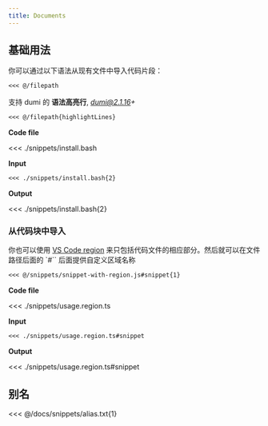 ```yaml
---
title: Documents
---
```


## 基础用法

你可以通过以下语法从现有文件中导入代码片段：

```markdown
<<< @/filepath
```

支持 dumi 的 **语法高亮行**, <i>dumi@2.1.16+</i>

```markdown
<<< @/filepath{highlightLines}
```

**Code file**

<<< ./snippets/install.bash

**Input**

```markdown
<<< ./snippets/install.bash{2}
```

**Output**

<<< ./snippets/install.bash{2}

### 从代码块中导入

你也可以使用 [VS Code region](https://code.visualstudio.com/docs/editor/codebasics#_folding) 来只包括代码文件的相应部分。然后就可以在文件路径后面的 `#`` 后面提供自定义区域名称

```markdown
<<< @/snippets/snippet-with-region.js#snippet{1}
```

**Code file**

<<< ./snippets/usage.region.ts

**Input**

```markdown
<<< ./snippets/usage.region.ts#snippet
```

**Output**

<<< ./snippets/usage.region.ts#snippet

## 别名

<<< @/docs/snippets/alias.txt{1}
